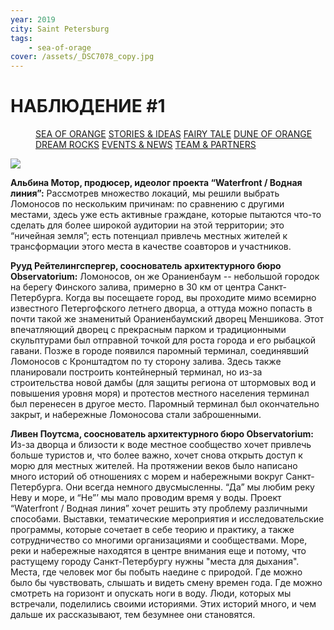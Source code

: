 ```yaml
---
year: 2019
city: Saint Petersburg
tags:
    - sea-of-orage
cover: /assets/_DSC7078_copy.jpg
---
```


# НАБЛЮДЕНИЕ #1

<Menu>
<a href="/sea-of-orange">SEA OF ORANGE</a>
<a href="/sea-of-orange/stories-and-ideas">STORIES & IDEAS</a>
<a href="/sea-of-orange/fairytale">FAIRY TALE</a>
<a href="/sea-of-orange/dune-of-orange">DUNE OF ORANGE</a>
<a href="/sea-of-orange/dreamrocks">DREAM ROCKS</a>
<a href="/sea-of-orange/events-and-news">EVENTS & NEWS</a>
<a href="/sea-of-orange/team-and-partners">TEAM & PARTNERS</a>
</Menu>

![](/assets/sea-of-orange/sorange_si_11.jpg)

**Альбина Мотор, продюсер, идеолог проекта “Waterfront / Водная линия”:**
Рассмотрев множество локаций, мы решили выбрать Ломоносов по нескольким причинам: по сравнению с другими местами, здесь уже есть активные граждане, которые пытаются что-то сделать для более широкой аудитории на этой территории; это “ничейная земля”; есть потенциал привлечь местных жителей к трансформации этого места в качестве соавторов и участников.

**Рууд Рейтелингспергер, сооснователь архитектурного бюро Observatorium:**
Ломоносов, он же Ораниенбаум -- небольшой городок на берегу Финского залива, примерно в 30 км от центра Санкт-Петербурга. Когда вы посещаете город, вы проходите мимо всемирно известного Петергофского летнего дворца, а оттуда можно попасть в почти такой же знаменитый Ораниенбаумский дворец Меншикова. Этот впечатляющий дворец с прекрасным парком и традиционными скульптурами был отправной точкой для роста города и его рыбацкой гавани. Позже в городе появился паромный терминал, соединявший Ломоносов с Кронштадтом по ту сторону залива. Здесь также планировали построить контейнерный терминал, но из-за строительства новой дамбы (для защиты региона от штормовых вод и повышения уровня моря) и протестов местного населения терминал был перенесен в другое место. Паромный терминал был окончательно закрыт, и набережные Ломоносова стали заброшенными.

**Ливен Поутсма, сооснователь архитектурного бюро Observatorium:**
Из-за дворца и близости к воде местное сообщество хочет привлечь больше туристов и, что  более важно,  хочет снова открыть доступ к морю для местных жителей. На протяжении веков было написано много историй об отношениях с морем и набережными вокруг Санкт-Петербурга. Они всегда немного двусмысленны. “Да” мы любим реку Неву и море, и “Не”’ мы мало проводим время у воды. Проект “Waterfront / Водная линия” хочет решить эту проблему различными способами. Выставки, тематические мероприятия и исследовательские программы, которые сочетает в себе теорию и практику, а также сотрудничество со многими организациями и сообществами. Море, реки и набережные находятся в центре внимания еще и потому, что растущему городу Санкт-Петербургу нужны "места для дыхания". Места, где человек мог бы побыть наедине с природой. Где можно было бы чувствовать, слышать и видеть смену времен года. Где можно смотреть на горизонт и опускать ноги в воду. Люди, которых мы встречали, поделились своими историями. Этих историй много, и чем дальше их рассказывают, тем безумнее они становятся.
